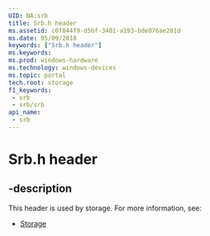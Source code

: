 ```yaml
---
UID: NA:srb
title: Srb.h header
ms.assetid: c0f844f9-d5bf-3401-a193-bde076ae281d
ms.date: 05/09/2018
keywords: ["Srb.h header"]
ms.keywords: 
ms.prod: windows-hardware
ms.technology: windows-devices
ms.topic: portal
tech.root: storage
f1_keywords:
 - srb
 - srb/srb
api_name:
 - srb
---
```


# Srb.h header


## -description

This header is used by storage. For more information, see:

- [Storage](../_storage/index.md)

